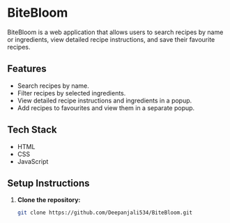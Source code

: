 # BiteBloom

BiteBloom is a web application that allows users to search recipes by name or ingredients, view detailed recipe instructions, and save their favourite recipes.

## Features
- Search recipes by name.
- Filter recipes by selected ingredients.
- View detailed recipe instructions and ingredients in a popup.
- Add recipes to favourites and view them in a separate popup.

## Tech Stack
- HTML
- CSS
- JavaScript

## Setup Instructions

1. **Clone the repository:**
   ```bash
   git clone https://github.com/Deepanjali534/BiteBloom.git

